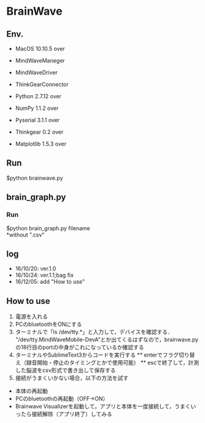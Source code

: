 # BrainWave

## Env.
* MacOS 10.10.5 over
* MindWaveManeger
* MindWaveDriver
* ThinkGearConnector

* Python 2.7.12 over
* NumPy 1.1.2 over
* Pyserial 3.1.1 over
* Thinkgear 0.2 over
* Matplotlib 1.5.3 over

## Run
$python brainwave.py

## brain_graph.py
### Run
$python brain_graph.py filename  
*without ".csv"

## log
* 16/10/20: ver.1.0
* 16/10/24: ver.1.1;bag fix
* 16/12/05: add "How to use"

## How to use
1. 電源を入れる
2. PCのbluetoothをONにする
3. ターミナルで「ls /dev/tty.*」と入力して，デバイスを確認する．  
"/dev/tty.MindWaveMobile-DevA"とか出てくるはずなので，brainwave.pyの18行目のportの中身がこれになっているか確認する
4. ターミナルやSublimeText3からコードを実行する
** enterでフラグ切り替え（録音開始・停止のタイミングとかで使用可能）
** escで終了して，計測した脳波をcsv形式で書き出して保存する
5. 接続がうまくいかない場合，以下の方法を試す
* 本体の再起動
* PCのbluetoothの再起動（OFF→ON）
* Brainwave Visualizerを起動して，アプリと本体を一度接続して，うまくいったら接続解除（アプリ終了）してみる